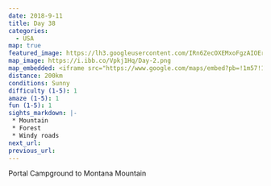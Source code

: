 ```yaml
---
date: 2018-9-11
title: Day 38
categories:
  - USA
map: true
featured_image: https://lh3.googleusercontent.com/IRn6ZecOXEMxoFgzAIOEr9mCYh63oAepNpbqCECd8nDL9DVZON0cUR4HQsTD1rEypVeVFa_XC5EJ41XgRtZHi5954RHDtldkSMU2oc5JJKwKFBdH8Lb--q0MrPr36A7sI10sGMsz_0Je13s3gkNPgpbsg4PaMXg9m3rdt3VA0byf0_h0S-OBWZb-Hgwd2cbbfsSFVi_6Qy590WYsDkaFfSIL93sDGKalJuAjkt00fLbFdLhle05KkCI4fQHSkP7y1AzBRkfNbubrSIz0F0QEwWYX5ZcvQlCrSm9jXWKgV4atdIA4Oe5OfF5R9pnbloe9BFG-kLZotK11KI7ff1HiOt0vwEsPfQzAvRRmhsxvnu6OQ-vpZif_K2HPaIn-yiIyOhuqnRSRBZwJakbYE6nP-coIjyXq8c6JTiOpqlCcc0TyTdQzAuoIyZmEEBIQonz0ohNpRSdvrqavHMBA6RXkLLDOc8J5H1TaL5tVg3_YabnooCNHAb0IEiUYdpqqWX39XiPjflzTcZYct1AWH5mfNDJf6XeTqDyc-XMPM7EeWXmX44mKvq4OwWmyvShSzl-fRO5K9MFsK19K9yz2RalEUrUOpTY8k7KN-xhCU7pYhLL_xGA9MjW81uILwp8aAj_SEsiFKdi204-YvYxbFtO5EZHcjRi0LI52Z9oEiRvHiEBwCH72=w1631-h1020-no
map_image: https://i.ibb.co/Vpkj1Hq/Day-2.png
map_embedded: <iframe src="https://www.google.com/maps/embed?pb=!1m57!1m12!1m3!1d787874.388178856!2d-106.8432091189643!3d39.522742062832506!2m3!1f0!2f0!3f0!3m2!1i1024!2i768!4f13.1!4m42!3e0!4m5!1s0x8740397cf7413c7d%3A0xc12b42dc782cf672!2sAspen%2C%20CO%2C%20USA!3m2!1d39.1910983!2d-106.8175387!4m5!1s0x876a91243b08979d%3A0x45a43089dfe8ed21!2sLeadville%2C%20CO%2C%20USA!3m2!1d39.250822899999996!2d-106.2925238!4m5!1s0x876a56970bb0e355%3A0xd821373c4991fa7f!2sDillon%2C%20CO%2C%20USA!3m2!1d39.6302643!2d-106.0433518!4m5!1s0x876a50b4ee94dd59%3A0x3be5295220555c96!2sArapahoe%20Basin%20Ski%20Area%2C%20U.S.%206%2C%20Dillon%2C%20CO%2C%20USA!3m2!1d39.6425118!2d-105.8719397!4m5!1s0x876b7531b132cca1%3A0x83b795e5a2896558!2sEvergreen%2C%20CO%2C%20USA!3m2!1d39.6333213!2d-105.3172146!4m4!2s39.73365%2C-105.2385333!3m2!1d39.73365!2d-105.2385333!4m5!1s0x876bb781db65ae17%3A0x3454d6278c85be39!2sMontana%20Mountain%2C%20Colorado%2C%20USA!3m2!1d39.8577651!2d-105.5983339!5e0!3m2!1sen!2sau!4v1577449294283!5m2!1sen!2sau" width="100%" height="500" frameborder="0" style="border:0;" allowfullscreen=""></iframe>
distance: 200km
conditions: Sunny
difficulty (1-5): 1 
amaze (1-5): 1
fun (1-5): 1
sights_markdown: |-
 * Mountain
 * Forest
 * Windy roads
next_url:
previous_url:
---
```

Portal Campground to Montana Mountain

